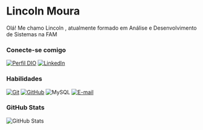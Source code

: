 
# Lincoln Moura

Olá! Me chamo Lincoln , atualmente formado em Análise e Desenvolvimento de Sistemas na FAM

### Conecte-se comigo

[![Perfil DIO](https://img.shields.io/badge/-Meu%20Perfil%20na%20DIO-30A3DC?style=for-the-badge)](https://github.com/LinkMoura)
[![LinkedIn](https://img.shields.io/badge/-LinkedIn-000?style=for-the-badge&logo=linkedin&logoColor=30A3DC)](www.linkedin.com/in/lincoln-moura-617b96247)

### Habilidades
[![Git](https://img.shields.io/badge/Git-000?style=for-the-badge&logo=git&logoColor=E94D5F)](https://git-scm.com/doc)
[![GitHub](https://img.shields.io/badge/GitHub-000?style=for-the-badge&logo=github&logoColor=30A3DC)](https://docs.github.com/)
![MySQL](https://img.shields.io/badge/MySQL-000?style=for-the-badge&logo=mysql&logoColor=005C84)
[![E-mail](https://img.shields.io/badge/-Email-000?style=for-the-badge&logo=microsoft-outlook&logoColor=007BFF)](mailto:lincoln-moura@hotmail.com)

### GitHub Stats
![GitHub Stats](https://github-readme-stats.vercel.app/api?username=LinkMoura&theme=transparent&bg_color=000&border_color=30A3DC&show_icons=true&icon_color=30A3DC&title_color=E94D5F&text_color=FFF)


